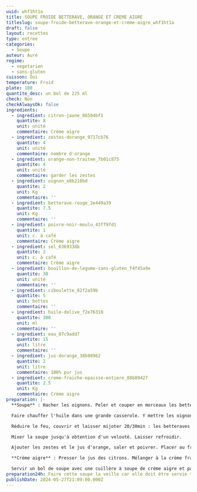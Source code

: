 ```yaml
---
uuid: whf1ht1a
title: SOUPE FROIDE BETTERAVE, ORANGE ET CREME AIGRE
titleslug: soupe-froide-betterave-orange-et-creme-aigre_whf1ht1a
draft: false
layout: recettes
type: entree
categories:
  - Soupe
auteur: Auré
regime:
  - vegetarien
  - sans-gluten
cuisson: Oui
temperature: Froid
plate: 100
quantite_desc: un bol de 225 ml
check: Non
checkAlwaysOk: false
ingredients:
  - ingredient: citron-jaune_86504bf1
    quantite: 8
    unit: unité
    commentaire: Crème aigre
  - ingredient: zestes-dorange_9717cb76
    quantite: 4
    unit: unité
    commentaire: nombre d'orange
  - ingredient: orange-non-traitee_7b01c875
    quantite: 4
    unit: unité
    commentaire: garder les zestes
  - ingredient: oignon_e8b218bd
    quantite: 2
    unit: Kg
    commentaire: ''
  - ingredient: betterave-rouge_2e449a39
    quantite: 7.5
    unit: Kg
    commentaire: ''
  - ingredient: poivre-noir-moulu_43ff9fd1
    quantite: 1
    unit: c. à café
    commentaire: Crème aigre
  - ingredient: sel_6369338b
    quantite: 2
    unit: c. à café
    commentaire: Crème aigre
  - ingredient: bouillon-de-legume-sans-gluten_f4f45a9e
    quantite: 30
    unit: unité
    commentaire: ''
  - ingredient: ciboulette_82f2a59b
    quantite: 5
    unit: bottes
    commentaire: ''
  - ingredient: huile-dolive_f2e76310
    quantite: 300
    unit: ml
    commentaire: ''
  - ingredient: eau_07c9add7
    quantite: 15
    unit: litre
    commentaire: ''
  - ingredient: jus-dorange_38b98962
    quantite: 2
    unit: litre
    commentaire: 100% pur jus
  - ingredient: creme-fraiche-epaisse-entiere_88b89427
    quantite: 2.5
    unit: Kg
    commentaire: Crème aigre
preparation: |-
  **Soupe** : Hacher les oignons. Peler et couper en morceaux les betteraves crues.

  Faire chauffer l'huile dans une grande casserole. Y mettre les oignons à revenir 10min sur feux doux. Ajouter les betteraves, l'eau chaude et les bouillons cubes, mélanger et porter à ébullition.

  Réduire le feu, couvrir et laisser mijoter 20/30min : les betteraves doivent être tendres.

  Mixer la soupe jusqu'à obtention d'un velouté. Laisser refroidir.

  Ajouter les zestes et le jus d'orange, saler et poivrer. Placer au frais.

  **Crème aigre** : Presser le jus des citrons. Mélanger à la crème fraiche. La préparation épaissit. Saler et poivrer.

  Servir un bol de soupe avec une cuillère à soupe de crème aigre et parsemer de ciboulette hachée.
preparation24h: Faire cette soupe la veille car elle doit être servie très froide.
publishDate: 2024-05-27T21:09:00.000Z
---
```

